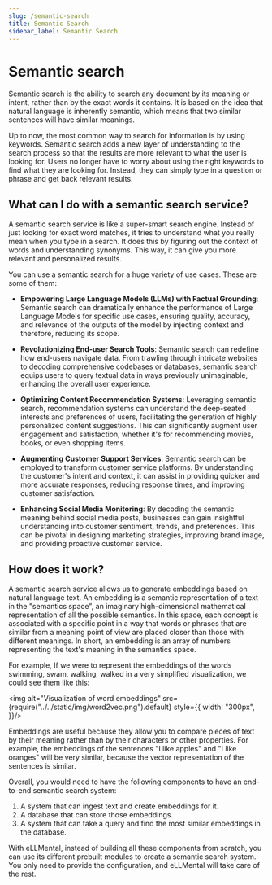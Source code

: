 ```yaml
---
slug: /semantic-search
title: Semantic Search
sidebar_label: Semantic Search
---
```


# Semantic search

Semantic search is the ability to search any document by its meaning or intent, rather than by the exact words it contains. It is based on the idea that natural language is inherently semantic, which means that two similar sentences will have similar meanings.

Up to now, the most common way to search for information is by using keywords. Semantic search adds a new layer of understanding to the search process so that the results are more relevant to what the user is looking for. Users no longer have to worry about using the right keywords to find what they are looking for. Instead, they can simply type in a question or phrase and get back relevant results.

## What can I do with a semantic search service?

A semantic search service is like a super-smart search engine. Instead of just looking for exact word matches, it tries to understand what you really mean when you type in a search. It does this by figuring out the context of words and understanding synonyms. This way, it can give you more relevant and personalized results.

You can use a semantic search for a huge variety of use cases. These are some of them:

- **Empowering Large Language Models (LLMs) with Factual Grounding**: Semantic search can dramatically enhance the performance of Large Language Models for specific use cases, ensuring quality, accuracy, and relevance of the outputs of the model by injecting context and therefore, reducing its scope.

- **Revolutionizing End-user Search Tools**: Semantic search can redefine how end-users navigate data. From trawling through intricate websites to decoding comprehensive codebases or databases, semantic search equips users to query textual data in ways previously unimaginable, enhancing the overall user experience.

- **Optimizing Content Recommendation Systems**: Leveraging semantic search, recommendation systems can understand the deep-seated interests and preferences of users, facilitating the generation of highly personalized content suggestions. This can significantly augment user engagement and satisfaction, whether it's for recommending movies, books, or even shopping items.

- **Augmenting Customer Support Services**: Semantic search can be employed to transform customer service platforms. By understanding the customer's intent and context, it can assist in providing quicker and more accurate responses, reducing response times, and improving customer satisfaction.

- **Enhancing Social Media Monitoring**: By decoding the semantic meaning behind social media posts, businesses can gain insightful understanding into customer sentiment, trends, and preferences. This can be pivotal in designing marketing strategies, improving brand image, and providing proactive customer service.

## How does it work?

A semantic search service allows us to generate embeddings based on natural language text. An embedding is a 
semantic representation of a text in the "semantics space", an imaginary high-dimensional mathematical representation of 
all the possible semantics. In this space, each concept is associated with a specific point in a way that words or 
phrases that are similar from a meaning point of view are placed closer than those with different meanings. In short, an embedding is an array of numbers representing the text's meaning in the semantics space.

For example, If we were to represent the embeddings of the words swimming, swam, walking, walked in a very simplified 
visualization, we could see them like this:

<img
  alt="Visualization of word embeddings"
  src={require("../../static/img/word2vec.png").default}
  style={{
    width: "300px",
  }}/>

Embeddings are useful because they allow you to compare pieces of text by their meaning rather than by their characters 
or other properties. For example, the embeddings of the sentences "I like apples" and "I like oranges" will be very 
similar, because the vector representation of the sentences is similar.

Overall, you would need to have the following components to have an end-to-end semantic search system:

1. A system that can ingest text and create embeddings for it.
2. A database that can store those embeddings.
3. A system that can take a query and find the most similar embeddings in the database.

With eLLMental, instead of building all these components from scratch, you can use its different prebuilt modules to create a semantic search system. You only need to provide the configuration, and eLLMental will take care of the rest.